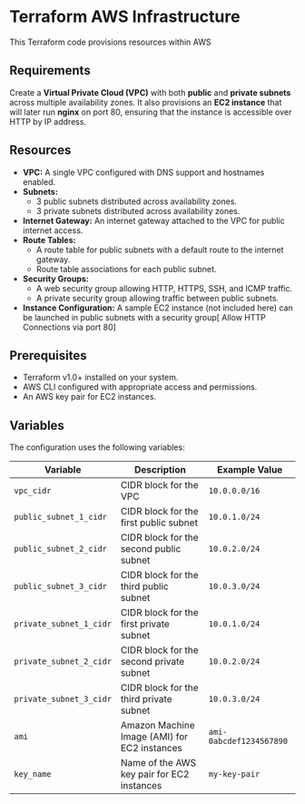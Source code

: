 # Terraform AWS Infrastructure

This Terraform code provisions resources within AWS 

## Requirements
Create a **Virtual Private Cloud (VPC)** with both **public** and **private subnets** across multiple availability zones. It also provisions an **EC2 instance** that will later run **nginx** on port 80, ensuring that the instance is accessible over HTTP by IP address.

## Resources
- **VPC:** A single VPC configured with DNS support and hostnames enabled.
- **Subnets:**
  - 3 public subnets distributed across availability zones.
  - 3 private subnets distributed across availability zones.
- **Internet Gateway:** An internet gateway attached to the VPC for public internet access.
- **Route Tables:**
  - A route table for public subnets with a default route to the internet gateway.
  - Route table associations for each public subnet.
- **Security Groups:**
  - A web security group allowing HTTP, HTTPS, SSH, and ICMP traffic.
  - A private security group allowing traffic between public subnets.
- **Instance Configuration:** A sample EC2 instance (not included here) can be launched in public subnets with a security group[ Allow HTTP Connections via port 80]

## Prerequisites

- Terraform v1.0+ installed on your system.
- AWS CLI configured with appropriate access and permissions.
- An AWS key pair for EC2 instances.

## Variables

The configuration uses the following variables:

| Variable                 | Description                                | Example Value          |
|--------------------------|--------------------------------------------|------------------------|
| `vpc_cidr`              | CIDR block for the VPC                    | `10.0.0.0/16`         |
| `public_subnet_1_cidr`  | CIDR block for the first public subnet     | `10.0.1.0/24`         |
| `public_subnet_2_cidr`  | CIDR block for the second public subnet    | `10.0.2.0/24`         |
| `public_subnet_3_cidr`  | CIDR block for the third public subnet     | `10.0.3.0/24`         |
| `private_subnet_1_cidr` | CIDR block for the first private subnet    | `10.0.1.0/24`       |
| `private_subnet_2_cidr` | CIDR block for the second private subnet   | `10.0.2.0/24`       |
| `private_subnet_3_cidr` | CIDR block for the third private subnet    | `10.0.3.0/24`       |
| `ami`                   | Amazon Machine Image (AMI) for EC2 instances | `ami-0abcdef1234567890` |
| `key_name`              | Name of the AWS key pair for EC2 instances | `my-key-pair`         |

